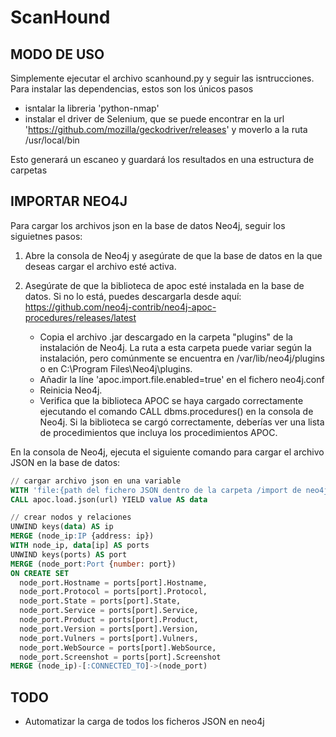 # ScanHound

## MODO DE USO

Simplemente ejecutar el archivo scanhound.py y seguir las isntrucciones. Para instalar las dependencias, estos son los únicos pasos 
- isntalar la libreria 'python-nmap'
- instalar el driver de Selenium, que se puede encontrar en la url 'https://github.com/mozilla/geckodriver/releases' y moverlo a la ruta /usr/local/bin

Esto generará un escaneo y guardará los resultados en una estructura de carpetas

## IMPORTAR NEO4J

Para cargar los archivos json en la base de datos Neo4j, seguir los siguietnes pasos:

1. Abre la consola de Neo4j y asegúrate de que la base de datos en la que deseas cargar el archivo esté activa.

2. Asegúrate de que la biblioteca de apoc esté instalada en la base de datos. Si no lo está, puedes descargarla desde aquí: https://github.com/neo4j-contrib/neo4j-apoc-procedures/releases/latest
    - Copia el archivo .jar descargado en la carpeta "plugins" de la instalación de Neo4j. La ruta a esta carpeta puede variar según la instalación, pero comúnmente se encuentra en /var/lib/neo4j/plugins o en C:\Program Files\Neo4j\plugins.
    - Añadir la líne 'apoc.import.file.enabled=true' en el fichero neo4j.conf
    - Reinicia Neo4j.
    - Verifica que la biblioteca APOC se haya cargado correctamente ejecutando el comando CALL dbms.procedures() en la consola de Neo4j. Si la biblioteca se cargó correctamente, deberías ver una lista de procedimientos que incluya los procedimientos APOC.

En la consola de Neo4j, ejecuta el siguiente comando para cargar el archivo JSON en la base de datos:

```sql
// cargar archivo json en una variable
WITH 'file:{path del fichero JSON dentro de la carpeta /import de neo4j}' AS url
CALL apoc.load.json(url) YIELD value AS data

// crear nodos y relaciones
UNWIND keys(data) AS ip
MERGE (node_ip:IP {address: ip})
WITH node_ip, data[ip] AS ports
UNWIND keys(ports) AS port
MERGE (node_port:Port {number: port})
ON CREATE SET 
  node_port.Hostname = ports[port].Hostname,
  node_port.Protocol = ports[port].Protocol,
  node_port.State = ports[port].State,
  node_port.Service = ports[port].Service,
  node_port.Product = ports[port].Product,
  node_port.Version = ports[port].Version,
  node_port.Vulners = ports[port].Vulners,
  node_port.WebSource = ports[port].WebSource,
  node_port.Screenshot = ports[port].Screenshot
MERGE (node_ip)-[:CONNECTED_TO]->(node_port)
```

## TODO

- Automatizar la carga de todos los ficheros JSON en neo4j
